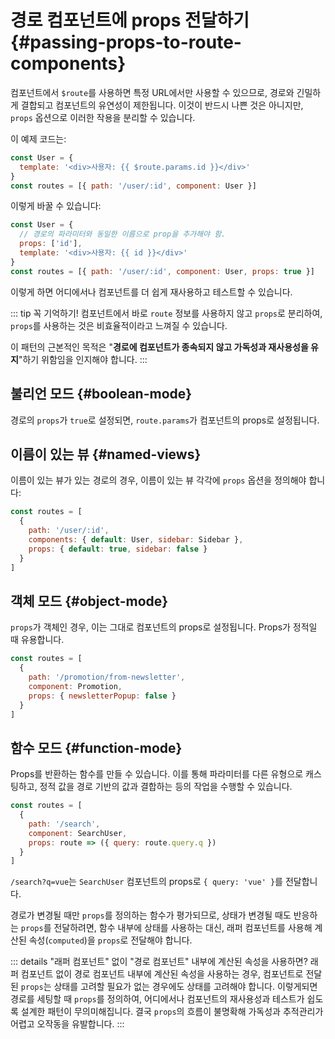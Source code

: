# 경로 컴포넌트에 props 전달하기 {#passing-props-to-route-components}

컴포넌트에서 `$route`를 사용하면 특정 URL에서만 사용할 수 있으므로,
경로와 긴밀하게 결합되고 컴포넌트의 유연성이 제한됩니다.
이것이 반드시 나쁜 것은 아니지만,
`props` 옵션으로 이러한 작용을 분리할 수 있습니다.

이 예제 코드는:

```js
const User = {
  template: '<div>사용자: {{ $route.params.id }}</div>'
}
const routes = [{ path: '/user/:id', component: User }]
```

이렇게 바꿀 수 있습니다:

```js
const User = {
  // 경로의 파라미터와 동일한 이름으로 prop을 추가해야 함.
  props: ['id'],
  template: '<div>사용자: {{ id }}</div>'
}
const routes = [{ path: '/user/:id', component: User, props: true }]
```

이렇게 하면 어디에서나 컴포넌트를 더 쉽게 재사용하고 테스트할 수 있습니다.

::: tip 꼭 기억하기!
컴포넌트에서 바로 `route` 정보를 사용하지 않고 `props`로 분리하여,
`props`를 사용하는 것은 비효율적이라고 느껴질 수 있습니다.

이 패턴의 근본적인 목적은 "**경로에 컴포넌트가 종속되지 않고 가독성과 재사용성을 유지**"하기 위함임을 인지해야 합니다.
:::

## 불리언 모드 {#boolean-mode}

경로의 `props`가 `true`로 설정되면, `route.params`가 컴포넌트의 props로 설정됩니다.

## 이름이 있는 뷰 {#named-views}

이름이 있는 뷰가 있는 경로의 경우,
이름이 있는 뷰 각각에 `props` 옵션을 정의해야 합니다:

```js
const routes = [
  {
    path: '/user/:id',
    components: { default: User, sidebar: Sidebar },
    props: { default: true, sidebar: false }
  }
]
```

## 객체 모드 {#object-mode}

`props`가 객체인 경우,
이는 그대로 컴포넌트의 props로 설정됩니다.
Props가 정적일 때 유용합니다.

```js
const routes = [
  {
    path: '/promotion/from-newsletter',
    component: Promotion,
    props: { newsletterPopup: false }
  }
]
```

## 함수 모드 {#function-mode}

Props를 반환하는 함수를 만들 수 있습니다.
이를 통해 파라미터를 다른 유형으로 캐스팅하고,
정적 값을 경로 기반의 값과 결합하는 등의 작업을 수행할 수 있습니다.

```js
const routes = [
  {
    path: '/search',
    component: SearchUser,
    props: route => ({ query: route.query.q })
  }
]
```

`/search?q=vue`는 `SearchUser` 컴포넌트의 props로 `{ query: 'vue' }`를 전달합니다.

경로가 변경될 때만 `props`를 정의하는 함수가 평가되므로,
상태가 변경될 때도 반응하는 `props`를 전달하려면,
함수 내부에 상태를 사용하는 대신,
래퍼 컴포넌트를 사용해 계산된 속성(`computed`)을 `props`로 전달해야 합니다.

::: details "래퍼 컴포넌트" 없이 "경로 컴포넌트" 내부에 계산된 속성을 사용하면?
래퍼 컴포넌트 없이 경로 컴포넌트 내부에 계산된 속성을 사용하는 경우,
컴포넌트로 전달된 `props`는 상태를 고려할 필요가 없는 경우에도 상태를 고려해야 합니다.
이렇게되면 경로를 세팅할 때 `props`를 정의하여,
어디에서나 컴포넌트의 재사용성과 테스트가 쉽도록 설계한 패턴이 무의미해집니다.
결국 `props`의 흐름이 불명확해 가독성과 추적관리가 어렵고 오작동을 유발합니다.
:::
